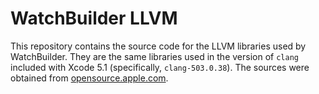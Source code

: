 # WatchBuilder LLVM

This repository contains the source code for the LLVM libraries used by
WatchBuilder. They are the same libraries used in the version of `clang`
included with Xcode 5.1 (specifically, `clang-503.0.38`). The sources
were obtained from [opensource.apple.com](http://www.opensource.apple.com/).
